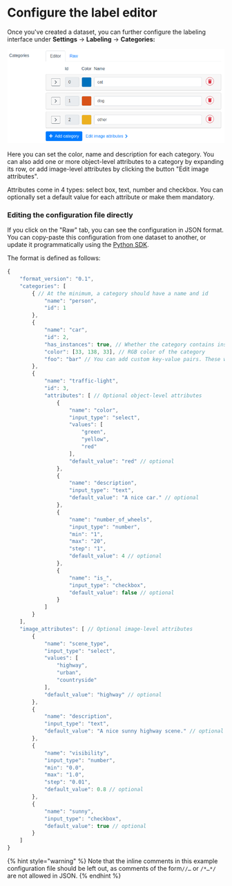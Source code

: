 # Configure the label editor

Once you've created a dataset, you can further configure the labeling interface under **Settings** -> **Labeling** -> **Categories:**

![](<.gitbook/assets/image (11).png>)

Here you can set the color, name and description for each category. You can also add one or more object-level attributes to a category by expanding its row, or add image-level attributes by clicking the button "Edit image attributes".&#x20;

Attributes come in 4 types: select box, text, number and checkbox. You can optionally set a default value for each attribute or make them mandatory.

### Editing the configuration file directly

If you click on the "Raw" tab, you can see the configuration in JSON format. You can copy-paste this configuration from one dataset to another, or update it programmatically using the [Python SDK](python-sdk.md#create-a-dataset).

The format is defined as follows:

```javascript
{
    "format_version": "0.1",
    "categories": [
        { // At the minimum, a category should have a name and id
            "name": "person",
            "id": 1
        },
        {
            "name": "car",
            "id": 2,
            "has_instances": true, // Whether the category contains instances (person, car) or not (sky, road)
            "color": [33, 138, 33], // RGB color of the category
            "foo": "bar" // You can add custom key-value pairs. These will be ignored.
        },
        {
            "name": "traffic-light",
            "id": 3,
            "attributes": [ // Optional object-level attributes
                {
                    "name": "color",
                    "input_type": "select",
                    "values": [
                        "green",
                        "yellow",
                        "red"
                    ],
                    "default_value": "red" // optional
                },
                {
                    "name": "description",
                    "input_type": "text",
                    "default_value": "A nice car." // optional
                },
                {
                    "name": "number_of_wheels",
                    "input_type": "number",
                    "min": "1",
                    "max": "20",
                    "step": "1",
                    "default_value": 4 // optional
                },
                {
                    "name": "is_",
                    "input_type": "checkbox",
                    "default_value": false // optional
                }
            ]
        }
    ],
    "image_attributes": [ // Optional image-level attributes
        {
            "name": "scene_type",
            "input_type": "select",
            "values": [
                "highway",
                "urban",
                "countryside"
            ],
            "default_value": "highway" // optional
        },
        {
            "name": "description",
            "input_type": "text",
            "default_value": "A nice sunny highway scene." // optional
        },
        {
            "name": "visibility",
            "input_type": "number",
            "min": "0.0",
            "max": "1.0",
            "step": "0.01",
            "default_value": 0.8 // optional
        },
        {
            "name": "sunny",
            "input_type": "checkbox",
            "default_value": true // optional
        }
    ]
}
```

{% hint style="warning" %}
Note that the inline comments in this example configuration file should be left out, as comments of the form`//…` or `/*…*/` are not allowed in JSON.
{% endhint %}
